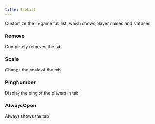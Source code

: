 ```yaml
---
title: TabList
---
```


Customize the in-game tab list, which shows player names and statuses 

### Remove

Completely removes the tab

### Scale

Change the scale of the tab

### PingNumber

Display the ping of the players in tab

### AlwaysOpen

Always shows the tab